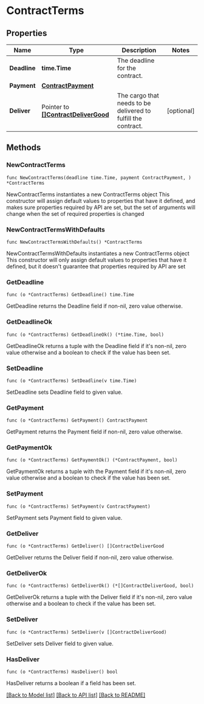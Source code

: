 # ContractTerms

## Properties

Name | Type | Description | Notes
------------ | ------------- | ------------- | -------------
**Deadline** | **time.Time** | The deadline for the contract. | 
**Payment** | [**ContractPayment**](ContractPayment.md) |  | 
**Deliver** | Pointer to [**[]ContractDeliverGood**](ContractDeliverGood.md) | The cargo that needs to be delivered to fulfill the contract. | [optional] 

## Methods

### NewContractTerms

`func NewContractTerms(deadline time.Time, payment ContractPayment, ) *ContractTerms`

NewContractTerms instantiates a new ContractTerms object
This constructor will assign default values to properties that have it defined,
and makes sure properties required by API are set, but the set of arguments
will change when the set of required properties is changed

### NewContractTermsWithDefaults

`func NewContractTermsWithDefaults() *ContractTerms`

NewContractTermsWithDefaults instantiates a new ContractTerms object
This constructor will only assign default values to properties that have it defined,
but it doesn't guarantee that properties required by API are set

### GetDeadline

`func (o *ContractTerms) GetDeadline() time.Time`

GetDeadline returns the Deadline field if non-nil, zero value otherwise.

### GetDeadlineOk

`func (o *ContractTerms) GetDeadlineOk() (*time.Time, bool)`

GetDeadlineOk returns a tuple with the Deadline field if it's non-nil, zero value otherwise
and a boolean to check if the value has been set.

### SetDeadline

`func (o *ContractTerms) SetDeadline(v time.Time)`

SetDeadline sets Deadline field to given value.


### GetPayment

`func (o *ContractTerms) GetPayment() ContractPayment`

GetPayment returns the Payment field if non-nil, zero value otherwise.

### GetPaymentOk

`func (o *ContractTerms) GetPaymentOk() (*ContractPayment, bool)`

GetPaymentOk returns a tuple with the Payment field if it's non-nil, zero value otherwise
and a boolean to check if the value has been set.

### SetPayment

`func (o *ContractTerms) SetPayment(v ContractPayment)`

SetPayment sets Payment field to given value.


### GetDeliver

`func (o *ContractTerms) GetDeliver() []ContractDeliverGood`

GetDeliver returns the Deliver field if non-nil, zero value otherwise.

### GetDeliverOk

`func (o *ContractTerms) GetDeliverOk() (*[]ContractDeliverGood, bool)`

GetDeliverOk returns a tuple with the Deliver field if it's non-nil, zero value otherwise
and a boolean to check if the value has been set.

### SetDeliver

`func (o *ContractTerms) SetDeliver(v []ContractDeliverGood)`

SetDeliver sets Deliver field to given value.

### HasDeliver

`func (o *ContractTerms) HasDeliver() bool`

HasDeliver returns a boolean if a field has been set.


[[Back to Model list]](../README.md#documentation-for-models) [[Back to API list]](../README.md#documentation-for-api-endpoints) [[Back to README]](../README.md)


